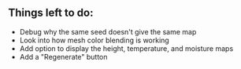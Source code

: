 ## Things left to do:

- Debug why the same seed doesn't give the same map
- Look into how mesh color blending is working
- Add option to display the height, temperature, and moisture maps
- Add a "Regenerate" button
